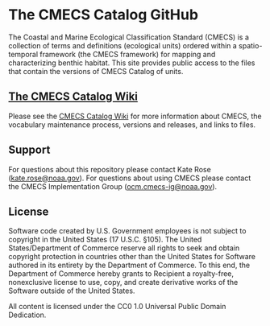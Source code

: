 # The CMECS Catalog GitHub 
The Coastal and Marine Ecological Classification Standard (CMECS) is a collection of terms and definitions (ecological units) ordered within a spatio-temporal framework (the CMECS framework) for mapping and characterizing benthic habitat. This site provides public access to the files that contain the versions of CMECS Catalog of units.

## [The CMECS Catalog Wiki](https://github.com/r0sek/CMECS_Catalog/wiki)
Please see the [CMECS Catalog Wiki](https://github.com/r0sek/CMECS_Catalog/wiki) for more information about CMECS, the vocabulary maintenance process, versions and releases, and links to files.

## Support
For questions about this repository please contact Kate Rose (kate.rose@noaa.gov).
For questions about using CMECS please contact the CMECS Implementation Group (ocm.cmecs-ig@noaa.gov). 

## License
Software code created by U.S. Government employees is not subject to copyright in the United States (17 U.S.C. §105). The United States/Department of Commerce reserve all rights to seek and obtain copyright protection in countries other than the United States for Software authored in its entirety by the Department of Commerce. To this end, the Department of Commerce hereby grants to Recipient a royalty-free, nonexclusive license to use, copy, and create derivative works of the Software outside of the United States.

All content is licensed under the CC0 1.0 Universal Public Domain Dedication.
